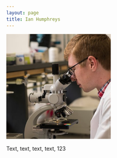 ```yaml
---
layout: page
title: Ian Humphreys
---
```


<div class="container" style="max-width: 55%">
  <img class="img-fluid" src="/images/ian_microscope3.jpg" alt="image">
  <p>
    Text, text, text, text, 123
  </p>
</div>
